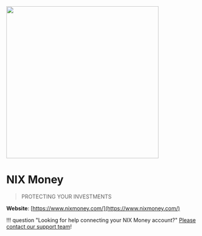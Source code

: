 <img src="https://static.openfintech.io/payment_providers/nixmoney/logo.png?w=400" width="400px" >

# NIX Money

> PROTECTING YOUR INVESTMENTS

**Website**: [https://www.nixmoney.com/](https://www.nixmoney.com/)

!!! question "Looking for help connecting your NIX Money account?"
    <!--email_off-->[Please contact our support team](mailto:{{custom.support_email}})<!--/email_off-->!